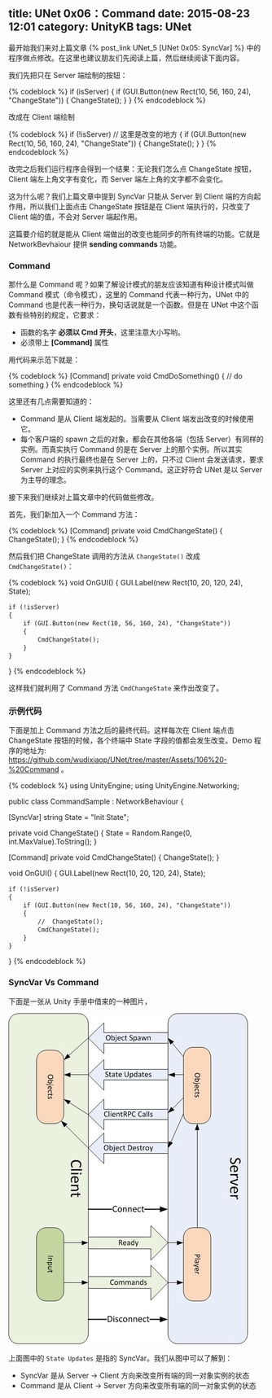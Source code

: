 title: UNet 0x06：Command
date: 2015-08-23 12:01
category: UnityKB
tags: UNet
---

最开始我们来对上篇文章 {% post_link UNet_5 [UNet 0x05: SyncVar] %} 中的程序做点修改。在这里也建议朋友们先阅读上篇，然后继续阅读下面内容。

我们先把只在 Server 端绘制的按钮：

{% codeblock %}
if (isServer)
{
    if (GUI.Button(new Rect(10, 56, 160, 24), "ChangeState"))
    {
        ChangeState();
    }
}
{% endcodeblock %}
	
改成在 Client 端绘制
	
<!--more-->


{% codeblock %}
if (!isServer) // 这里是改变的地方
{
    if (GUI.Button(new Rect(10, 56, 160, 24), "ChangeState"))
    {
        ChangeState();
    }
}
{% endcodeblock %}
	
改完之后我们运行程序会得到一个结果：无论我们怎么点 ChangeState 按钮，Client 端左上角文字有变化，而 Server 端左上角的文字都不会变化。

这为什么呢？我们上篇文章中提到 SyncVar 只能从 Server 到 Client 端的方向起作用，所以我们上面点击 ChangeState 按钮是在 Client 端执行的，只改变了 Client 端的值，不会对 Server 端起作用。

这篇要介绍的就是能从 Client 端做出的改变也能同步的所有终端的功能。它就是 NetworkBevhaiour 提供 __sending commands__ 功能。

### Command

那什么是 Command 呢？如果了解设计模式的朋友应该知道有种设计模式叫做 Command 模式（命令模式），这里的 Command 代表一种行为，UNet 中的 Command 也是代表一种行为，换句话说就是一个函数。但是在 UNet 中这个函数有些特别的规定，它要求：

* 函数的名字 __必须以 Cmd 开头__，这里注意大小写哟。
* 必须带上 __[Command]__ 属性

用代码来示范下就是：

{% codeblock %}
[Command]
private void CmdDoSomething()
{
    // do something
}
{% endcodeblock %}

这里还有几点需要知道的：

* Command 是从 Client 端发起的。当需要从 Client 端发出改变的时候使用它。
* 每个客户端的 spawn 之后的对象，都会在其他各端（包括 Server）有同样的实例。而真实执行 Command 的是在 Server 上的那个实例。所以其实 Command 的执行最终也是在 Server 上的，只不过 Client 会发送请求，要求 Server 上对应的实例来执行这个 Command。这正好符合 UNet 是以 Server 为主导的理念。

接下来我们继续对上篇文章中的代码做些修改。

首先，我们新加入一个 Command 方法：

{% codeblock %}
[Command]
private void CmdChangeState()
{
    ChangeState();
}
{% endcodeblock %}
	
然后我们把 ChangeState 调用的方法从 `ChangeState()` 改成 `CmdChangeState()`：

{% codeblock %}
void OnGUI()
{
    GUI.Label(new Rect(10, 20, 120, 24), State);
    
    if (!isServer)
    {
        if (GUI.Button(new Rect(10, 56, 160, 24), "ChangeState"))
        {
            CmdChangeState();
        }
    }
} 
{% endcodeblock %}
	
这样我们就利用了 Command 方法 `CmdChangeState` 来作出改变了。

### 示例代码

下面是加上 Command 方法之后的最终代码。这样每次在 Client 端点击 ChangeState 按钮的时候，各个终端中 State 字段的值都会发生改变。Demo 程序的地址为: <https://github.com/wudixiaop/UNet/tree/master/Assets/106%20-%20Command> 。

{% codeblock %}
using UnityEngine;
using UnityEngine.Networking;

public class CommandSample : NetworkBehaviour {

[SyncVar]
string State = "Init State";

private void ChangeState()
{
    State = Random.Range(0, int.MaxValue).ToString();
}

[Command]
private void CmdChangeState()
{
    ChangeState();
}

void OnGUI()
{
    GUI.Label(new Rect(10, 20, 120, 24), State);
    
    if (!isServer)
    {
        if (GUI.Button(new Rect(10, 56, 160, 24), "ChangeState"))
        {
            //  ChangeState();
            CmdChangeState();
        }
    }
}
{% endcodeblock %}

### SyncVar Vs Command

下面是一张从 Unity 手册中借来的一种图片，

![UNetDirection](/images/UNet/UNetDirections.jpg)

上面图中的 `State Updates` 是指的 SyncVar。我们从图中可以了解到：

* SyncVar 是从 Server -> Client 方向来改变所有端的同一对象实例的状态
* Command 是从 Client -> Server 方向来改变所有端的同一对象实例的状态